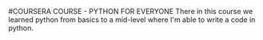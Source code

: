 #COURSERA COURSE - PYTHON FOR EVERYONE
There in this course we learned python from basics to a mid-level where I'm able to write a code in python.
